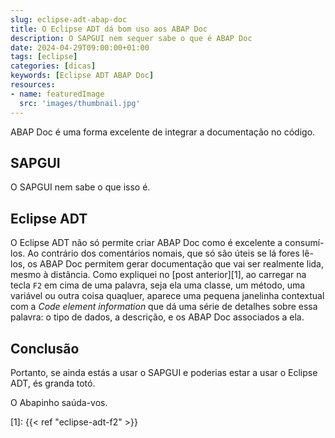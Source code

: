 ```yaml
---
slug: eclipse-adt-abap-doc
title: O Eclipse ADT dá bom uso aos ABAP Doc
description: O SAPGUI nem sequer sabe o que é ABAP Doc
date: 2024-04-29T09:00:00+01:00
tags: [eclipse]
categories: [dicas]
keywords: [Eclipse ADT ABAP Doc]
resources:
- name: featuredImage
  src: 'images/thumbnail.jpg'
---
```


ABAP Doc é uma forma excelente de integrar a documentação no código.

<!--more-->

## SAPGUI

O SAPGUI nem sabe o que isso é.

## Eclipse ADT

O Eclipse ADT não só permite criar ABAP Doc como é excelente a consumí-los. Ao contrário dos comentários nomais, que só são úteis se lá fores lê-los, os ABAP Doc permitem gerar documentação que vai ser realmente lida, mesmo à distância. Como expliquei no [post anterior][1], ao carregar na tecla `F2` em cima de uma palavra, seja ela uma classe, um método, uma variável ou outra coisa quaqluer, aparece uma pequena janelinha contextual com a _Code element information_ que dá uma série de detalhes sobre essa palavra: o tipo de dados, a descrição, e os ABAP Doc associados a ela.

## Conclusão

Portanto, se ainda estás a usar o SAPGUI e poderias estar a usar o Eclipse ADT, és granda totó.

O Abapinho saúda-vos.

[1]: {{< ref "eclipse-adt-f2" >}}
